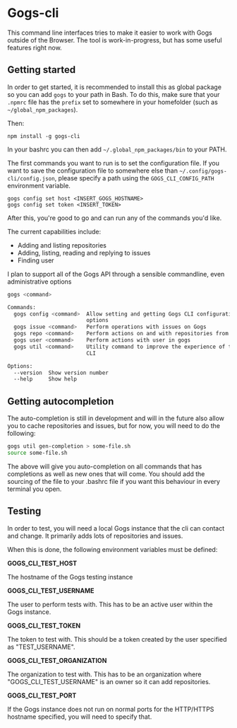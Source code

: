 # Gogs-cli

This command line interfaces tries to make it easier to work with Gogs outside of the Browser. The tool is work-in-progress, but has some useful features right now.

## Getting started

In order to get started, it is recommended to install this as global package so you can add `gogs` to your path in Bash. To do this, make sure that your `.npmrc` file has the `prefix` set to somewhere in your homefolder (such as `~/global_npm_packages`).

Then:

```
npm install -g gogs-cli
```

In your bashrc you can then add `~/.global_npm_packages/bin` to your PATH.

The first commands you want to run is to set the configuration file. If you want to save the configuration file to somewhere else than `~/.config/gogs-cli/config.json`, please specify a path using the `GOGS_CLI_CONFIG_PATH` environment variable.

```
gogs config set host <INSERT_GOGS_HOSTNAME>
gogs config set token <INSERT_TOKEN>
```

After this, you're good to go and can run any of the commands you'd like.

The current capabilities include:

- Adding and listing repositories
- Adding, listing, reading and replying to issues
- Finding user

I plan to support all of the Gogs API through a sensible commandline, even administrative options

```bash
gogs <command>

Commands:
  gogs config <command>  Allow setting and getting Gogs CLI configuration
                         options
  gogs issue <command>   Perform operations with issues on Gogs
  gogs repo <command>    Perform actions on and with repositories from Gogs
  gogs user <command>    Perform actions with user in gogs
  gogs util <command>    Utility command to improve the experience of the Gogs
                         CLI

Options:
  --version  Show version number                                       [boolean]
  --help     Show help                                                 [boolean]
```

## Getting autocompletion

The auto-completion is still in development and will in the future also allow you to cache repositories and issues, but for now, you will need to do the following:

```bash
gogs util gen-completion > some-file.sh
source some-file.sh
```

The above will give you auto-completion on all commands that has completions as well as new ones that will come. You should add the sourcing of the file to your .bashrc file if you want this behaviour in every terminal you open.

## Testing

In order to test, you will need a local Gogs instance that the cli can contact and change. It primarily adds lots of repositories and issues.

When this is done, the following environment variables must be defined:

**GOGS_CLI_TEST_HOST**

The hostname of the Gogs testing instance

**GOGS_CLI_TEST_USERNAME**

The user to perform tests with. This has to be an active user within the Gogs instance.

**GOGS_CLI_TEST_TOKEN**

The token to test with. This should be a token created by the user specified as "TEST_USERNAME".

**GOGS_CLI_TEST_ORGANIZATION**

The organization to test with. This has to be an organization where "GOGS_CLI_TEST_USERNAME" is an owner so it can add repositories.

**GOGS_CLI_TEST_PORT**

If the Gogs instance does not run on normal ports for the HTTP/HTTPS hostname specified, you will need to specify that.
